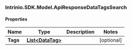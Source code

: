 ### Intrinio.SDK.Model.ApiResponseDataTagsSearch
#### Properties

Name | Type | Description | Notes
------------ | ------------- | ------------- | -------------
**Tags** | [**List&lt;DataTag&gt;**](DataTag.md) |  | [optional] 

